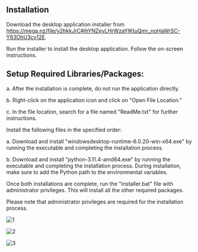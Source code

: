 Installation
----------------
Download the desktop application installer from https://mega.nz/file/y2hkkJrC#ihYNZeyLHrWzaYIKtuQmr_noHaWrSC-Y83OhU3cv12E.

Run the installer to install the desktop application. Follow the on-screen instructions.


Setup Required Libraries/Packages:
----------------------------------


a. After the installation is complete, do not run the application directly.


b. Right-click on the application icon and click on "Open File Location."


c. In the file location, search for a file named "ReadMe.txt" for further instructions.

Install the following files in the specified order:

a. Download and install "windowsdesktop-runtime-6.0.20-win-x64.exe" by running the executable and completing the installation process.

b. Download and install "python-3.11.4-amd64.exe" by running the executable and completing the installation process. During installation, make sure to add the Python path to the environmental variables.

Once both installations are complete, run the "installer.bat" file with administrator privileges. This will install all the other required packages.

Please note that administrator privileges are required for the installation process.

![1](https://github.com/KhalilFarhat/Duaa-Sound-Recorder/assets/100374222/78dc92ae-b217-4111-b3c6-06bc0deff67a)

![2](https://github.com/KhalilFarhat/Duaa-Sound-Recorder/assets/100374222/6ddef76c-9f4c-4d6c-9b9f-c57b48a534b5)

![3](https://github.com/KhalilFarhat/Duaa-Sound-Recorder/assets/100374222/415fdff4-edc2-4453-9548-05fac430ec41)








